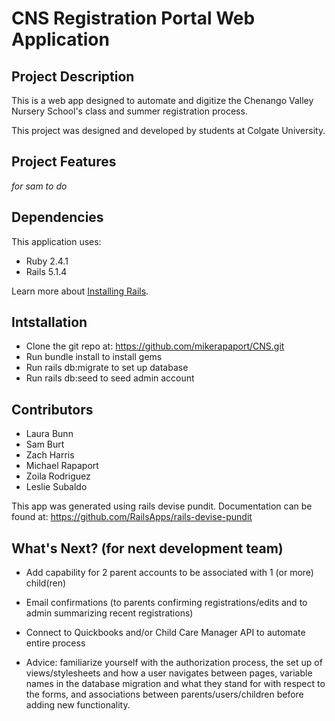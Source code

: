 CNS Registration Portal Web Application
================

Project Description
--------------------
This is a web app designed to automate and digitize the Chenango Valley Nursery School's class and summer registration process.

This project was designed and developed by students at Colgate University.


Project Features
----------------
*for sam to do*


Dependencies
------------
This application uses:
- Ruby 2.4.1
- Rails 5.1.4

Learn more about [Installing Rails](http://railsapps.github.io/installing-rails.html).


Intstallation
-------------
- Clone the git repo at: https://github.com/mikerapaport/CNS.git
- Run bundle install to install gems
- Run rails db:migrate to set up database
- Run rails db:seed to seed admin account


Contributors
------------
- Laura Bunn
- Sam Burt
- Zach Harris
- Michael Rapaport
- Zoila Rodriguez
- Leslie Subaldo

This app was generated using rails devise pundit. Documentation can be found at: https://github.com/RailsApps/rails-devise-pundit


What's Next? (for next development team)
----------------------------------------
- Add capability for 2 parent accounts to be associated with 1 (or more) child(ren)
- Email confirmations (to parents confirming registrations/edits and to admin summarizing recent registrations)
- Connect to Quickbooks and/or Child Care Manager API to automate entire process

- Advice: familiarize yourself with the authorization process, the set up of views/stylesheets and how a user navigates between pages, variable names in the database migration and what they stand for with respect to the forms, and associations between parents/users/children before adding new functionality.
